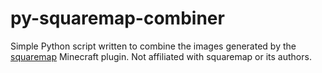 # py-squaremap-combiner

Simple Python script written to combine the images generated by the [squaremap](https://modrinth.com/plugin/squaremap) Minecraft plugin. Not affiliated with squaremap or its authors.
